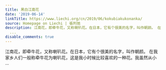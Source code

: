 ```yaml
---
title: 黑白江南花
date: '2019-06-14'
linkTitle: https://www.liechi.org/cn/2019/06/kokubiakukonanka/
source: Homepage on Liechi | 張列弛
description: 江南花，即牵牛花，又称喇叭花。在日本，它有个很美的名字，叫作朝颜。 在我家乡人们一般称牵牛花为喇叭花，这是我小时候比较喜欢的一种花。我虽然从小
  ...
disable_comments: true
---
```

江南花，即牵牛花，又称喇叭花。在日本，它有个很美的名字，叫作朝颜。 在我家乡人们一般称牵牛花为喇叭花，这是我小时候比较喜欢的一种花。我虽然从小 ...